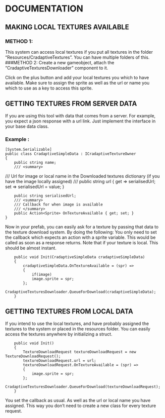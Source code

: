 # DOCUMENTATION
## MAKING LOCAL TEXTURES AVAILABLE
### METHOD 1: 
This system can access local textures if you put all textures in the folder “Resources/CradaptiveTextures”. You can have multiple folders of this.
###METHOD 2: 
Create a new gameobject, attach the “CradaptiveTexturesDownloader” component to it. 
 
Click on the plus button and add your local textures you which to have available. 
Make sure to assign the sprite as well as the url or name you which to use as a key to access this sprite.
## GETTING TEXTURES FROM SERVER DATA
If you are using this tool with data that comes from a server. For example, you expect a json response with a url link. Just implement the interface in your base data class. 
### Example :
    [System.Serializable]
    public class CradaptiveSimpleData : ICradaptiveTextureOwner
    {
        public string name;
        /// <summary>
 /// Url for image or local name in the Downloaded textures dictionary (if you  have the image locally assigned)
        /// </summary>
        public string url { get => serialisedUrl; set => serialisedUrl = value; }

        public string serialisedUrl;
        /// <summary>
        /// Callback for when image is available
        /// </summary>
        public Action<Sprite> OnTextureAvailable { get; set; }
    }

Now in your prefab, you can easily ask for a texture by passing that data to the texture download system. By doing the following:
You only need to set the callback which expects an action with a sprite variable. This would be called as soon as a response returns. Note that if your texture is local. This should be almost instant. 

        public void Init(CradaptiveSimpleData cradaptiveSimpleData)
        {
            cradaptiveSimpleData.OnTextureAvailable = (spr) =>
            {
                if(image)
                image.sprite = spr;
            };
            CradaptiveTexturesDownloader.QueueForDownload(cradaptiveSimpleData);
        }

## GETTING TEXTURES FROM LOCAL DATA
If you intend to use the local textures, and have probably assigned the textures to the system or placed in the resources folder. You can easily access the textures anywhere by initializing a struct.

        public void Init()
        {
            TextureDownloadRequest textureDownloadRequest = new TextureDownloadRequest();
            textureDownloadRequest.url = url;
            textureDownloadRequest.OnTextureAvailable = (spr) =>
            {
                image.sprite = spr;
            };
            CradaptiveTexturesDownloader.QueueForDownload(textureDownloadRequest);
        }

You set the callback as usual. As well as the url or local name you have assigned. This way you don’t need to create a new class for every texture request.

